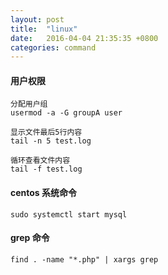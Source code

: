 ```yaml
---
layout: post
title:  "linux"
date:   2016-04-04 21:35:35 +0800
categories: command
---
```


#### 用户权限

```
分配用户组
usermod -a -G groupA user

显示文件最后5行内容
tail -n 5 test.log

循环查看文件内容
tail -f test.log
```

#### centos 系统命令

```
sudo systemctl start mysql
```

#### grep 命令

```
find . -name "*.php" | xargs grep
```